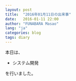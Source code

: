 ```yaml
---
layout: post
title:  "2016年01月11日の出来事"
date:   2016-01-11 22:00
author: "FUNABARA Masao"
lang: "ja"
categories: blog
tags: diary
---
```


本日は、

* システム開発

を行いました。
